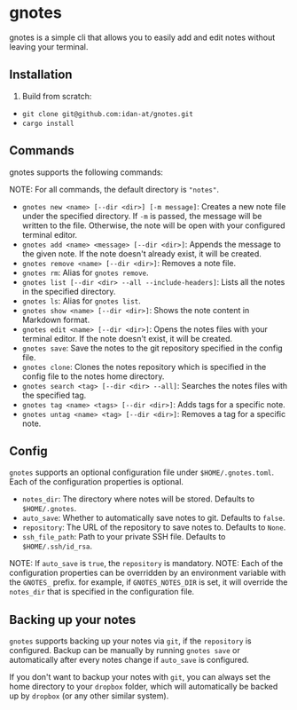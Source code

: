 # gnotes

gnotes is a simple cli that allows you to easily add and edit notes without leaving your terminal.

## Installation
1. Build from scratch:

- `git clone git@github.com:idan-at/gnotes.git`
- `cargo install`

## Commands

gnotes supports the following commands:

NOTE: For all commands, the default directory is `"notes"`.

- `gnotes new <name> [--dir <dir>] [-m message]`: Creates a new note file under the specified directory. If `-m` is passed, the message will be written to the file. Otherwise, the note will be open with your configured terminal editor.
- `gnotes add <name> <message> [--dir <dir>]`: Appends the message to the given note. If the note doesn't already exist, it will be created.
- `gnotes remove <name> [--dir <dir>]`: Removes a note file.
- `gnotes rm`: Alias for `gnotes remove`.
- `gnotes list [--dir <dir> --all --include-headers]`: Lists all the notes in the specified directory.
- `gnotes ls`: Alias for `gnotes list`.
- `gnotes show <name> [--dir <dir>]`: Shows the note content in Markdown format.
- `gnotes edit <name> [--dir <dir>]`: Opens the notes files with your terminal editor. If the note doesn't exist, it will be created.
- `gnotes save`: Save the notes to the git repository specified in the config file.
- `gnotes clone`: Clones the notes repository which is specified in the config file to the notes home directory.
- `gnotes search <tag> [--dir <dir> --all]`: Searches the notes files with the specified tag.
- `gnotes tag <name> <tags> [--dir <dir>]`: Adds tags for a specific note.
- `gnotes untag <name> <tag> [--dir <dir>]`: Removes a tag for a specific note.

## Config

`gnotes` supports an optional configuration file under `$HOME/.gnotes.toml`. Each of the configuration properties is optional.
- `notes_dir`: The directory where notes will be stored. Defaults to `$HOME/.gnotes`.
- `auto_save`: Whether to automatically save notes to git. Defaults to `false`.
- `repository`: The URL of the repository to save notes to. Defaults to `None`.
- `ssh_file_path`: Path to your private SSH file. Defaults to `$HOME/.ssh/id_rsa`.

NOTE: If `auto_save` is `true`, the `repository` is mandatory.
NOTE: Each of the configuration properties can be overridden by an environment variable with the `GNOTES_` prefix. for example, if `GNOTES_NOTES_DIR` is set, it will override the `notes_dir` that is specified in the configuration file.

## Backing up your notes
`gnotes` supports backing up your notes via `git`, if the `repository` is configured.
Backup can be manually by running `gnotes save` or automatically after every notes change if `auto_save` is configured.

If you don't want to backup your notes with `git`, you can always set the home directory to your `dropbox` folder, which will automatically be backed up by `dropbox` (or any other similar system).
